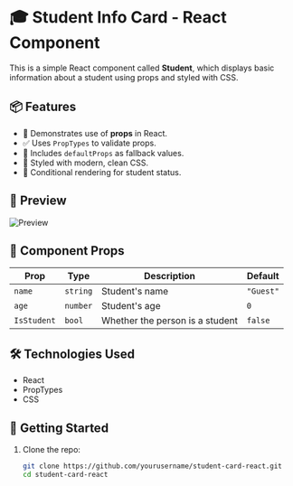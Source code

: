 # 🎓 Student Info Card - React Component

This is a simple React component called **Student**, which displays basic information about a student using props and styled with CSS.

## 📦 Features

- 🧠 Demonstrates use of **props** in React.
- ✅ Uses `PropTypes` to validate props.
- 🧱 Includes `defaultProps` as fallback values.
- 🎨 Styled with modern, clean CSS.
- 🔁 Conditional rendering for student status.

## 📸 Preview

![Preview](./src/assets/preview.png) <!-- أضف صورة لاحقًا لو رغبت -->

## 🧱 Component Props

| Prop        | Type     | Description                     | Default   |
| ----------- | -------- | ------------------------------- | --------- |
| `name`      | `string` | Student's name                  | `"Guest"` |
| `age`       | `number` | Student's age                   | `0`       |
| `IsStudent` | `bool`   | Whether the person is a student | `false`   |

## 🛠️ Technologies Used

- React
- PropTypes
- CSS

## 🚀 Getting Started

1. Clone the repo:
   ```bash
   git clone https://github.com/yourusername/student-card-react.git
   cd student-card-react
   ```
